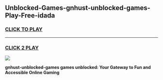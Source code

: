 
## Unblocked-Games-gnhust-unblocked-games-Play-Free-idada
<h3>
<a href="https://premium76.site?title=gnhust-unblocked-games&ref=17A">CLICK TO PLAY</a></h3>
<hr>

<h3>
<a href="https://premium76.site?title=gnhust-unblocked-games&ref=17A">CLICK 2 PLAY</a>
  
</h3>

<a href="https://premium76.site?title=gnhust-unblocked-games&ref=17A"><img src="https://clearcache.store/games.png"></a>


**gnhust-unblocked-games games unblocked: Your Gateway to Fun and Accessible Online Gaming**
